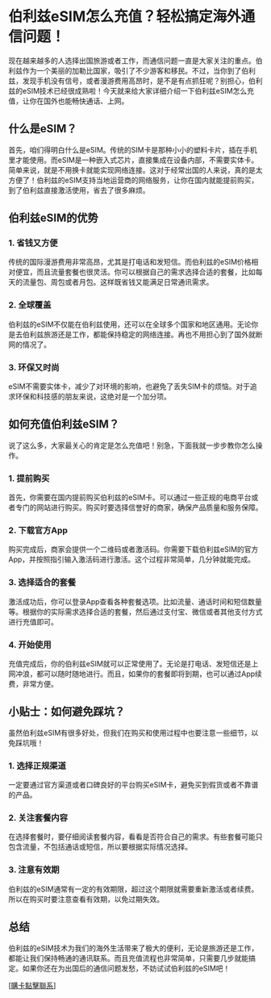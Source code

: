 # 伯利兹eSIM怎么充值？轻松搞定海外通信问题！

现在越来越多的人选择出国旅游或者工作，而通信问题一直是大家关注的重点。伯利兹作为一个美丽的加勒比国家，吸引了不少游客和移民。不过，当你到了伯利兹，发现手机没有信号，或者漫游费用高昂时，是不是有点抓狂呢？别担心，伯利兹的eSIM技术已经很成熟啦！今天就来给大家详细介绍一下伯利兹eSIM怎么充值，让你在国外也能畅快通话、上网。

## 什么是eSIM？

首先，咱们得明白什么是eSIM。传统的SIM卡是那种小小的塑料卡片，插在手机里才能使用。而eSIM是一种嵌入式芯片，直接集成在设备内部，不需要实体卡。简单来说，就是不用换卡就能实现网络连接。这对于经常出国的人来说，真的是太方便了！伯利兹的eSIM支持当地运营商的网络服务，让你在国内就能提前购买，到了伯利兹直接激活使用，省去了很多麻烦。

## 伯利兹eSIM的优势

### 1. 省钱又方便
传统的国际漫游费用非常高昂，尤其是打电话和发短信。而伯利兹的eSIM价格相对便宜，而且流量套餐也很灵活。你可以根据自己的需求选择合适的套餐，比如每天的流量包、周包或者月包。这样既省钱又能满足日常通讯需求。

### 2. 全球覆盖
伯利兹的eSIM不仅能在伯利兹使用，还可以在全球多个国家和地区通用。无论你是去伯利兹旅游还是工作，都能保持稳定的网络连接。再也不用担心到了国外就断网的情况了。

### 3. 环保又时尚
eSIM不需要实体卡，减少了对环境的影响，也避免了丢失SIM卡的烦恼。对于追求环保和科技感的朋友来说，这绝对是一个加分项。

## 如何充值伯利兹eSIM？

说了这么多，大家最关心的肯定是怎么充值吧！别急，下面我就一步步教你怎么操作。

### 1. 提前购买
首先，你需要在国内提前购买伯利兹的eSIM卡。可以通过一些正规的电商平台或者专门的网站进行购买。购买时要选择信誉好的商家，确保产品质量和服务保障。

### 2. 下载官方App
购买完成后，商家会提供一个二维码或者激活码。你需要下载伯利兹eSIM的官方App，并按照指引输入激活码进行激活。这个过程非常简单，几分钟就能完成。

### 3. 选择适合的套餐
激活成功后，你可以登录App查看各种套餐选项。比如流量、通话时间和短信数量等。根据你的实际需求选择合适的套餐，然后通过支付宝、微信或者其他支付方式进行充值即可。

### 4. 开始使用
充值完成后，你的伯利兹eSIM就可以正常使用了。无论是打电话、发短信还是上网冲浪，都可以随时随地进行。而且，如果你的套餐即将到期，也可以通过App续费，非常方便。

## 小贴士：如何避免踩坑？

虽然伯利兹eSIM有很多好处，但我们在购买和使用过程中也要注意一些细节，以免踩坑哦！

### 1. 选择正规渠道
一定要通过官方渠道或者口碑良好的平台购买eSIM卡，避免买到假货或者不靠谱的产品。

### 2. 关注套餐内容
在选择套餐时，要仔细阅读套餐内容，看看是否符合自己的需求。有些套餐可能只包含流量，不包括通话或短信，所以要根据实际情况选择。

### 3. 注意有效期
伯利兹的eSIM通常有一定的有效期限，超过这个期限就需要重新激活或者续费。所以在购买时要注意查看有效期，以免过期失效。

## 总结

伯利兹的eSIM技术为我们的海外生活带来了极大的便利，无论是旅游还是工作，都能让我们保持畅通的通讯联系。而且充值流程也非常简单，只需要几步就能搞定。如果你还在为出国后的通信问题发愁，不妨试试伯利兹的eSIM吧！

[[購卡點擊聯系](https://t.me/s/esim1088)]